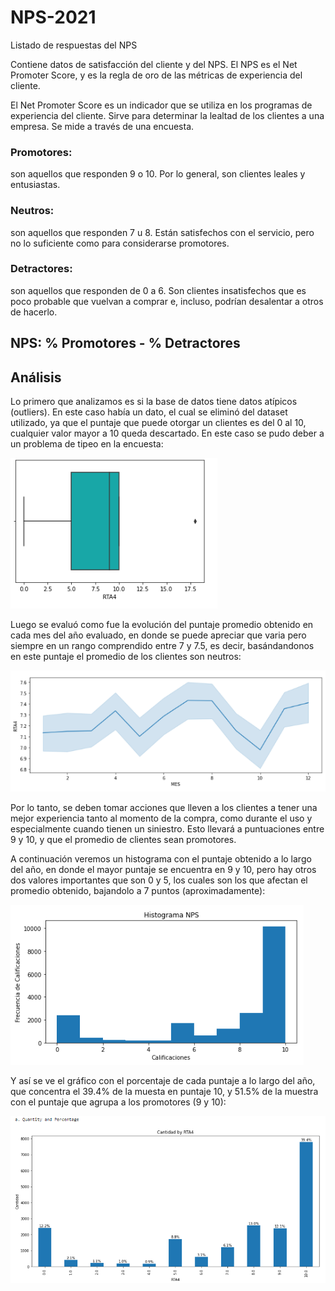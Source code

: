 # NPS-2021

Listado de respuestas del NPS

Contiene datos de satisfacción del cliente y del NPS. 
El NPS es el Net Promoter Score, y es la regla de oro de las métricas de experiencia del cliente.

El Net Promoter Score es un indicador que se utiliza en los programas de experiencia del cliente. Sirve para determinar la lealtad de los clientes a una empresa. Se mide a través de una encuesta.

### Promotores: 
son aquellos que responden 9 o 10. Por lo general, son clientes leales y entusiastas.

### Neutros: 
son aquellos que responden 7 u 8. Están satisfechos con el servicio, pero no lo suficiente como para considerarse promotores.

### Detractores: 
son aquellos que responden de 0 a 6. Son clientes insatisfechos que es poco probable que vuelvan a comprar e, incluso, podrían desalentar a otros de hacerlo.

## NPS: % Promotores - % Detractores

## Análisis

Lo primero que analizamos es si la base de datos tiene datos atípicos (outliers).  En este caso había un dato, el cual se eliminó del dataset utilizado, ya que el puntaje que puede otorgar un clientes es del 0 al 10, cualquier valor mayor a 10 queda descartado. En este caso se pudo deber a un problema de tipeo en la encuesta:

![Gráfico de llamada según el tipo de contacto](https://github.com/vittoriadelsignore/NPS-2021/blob/master/Outliers%20Rta4.png) 

Luego se evaluó como fue la evolución del puntaje promedio obtenido en cada mes del año evaluado, en donde se puede apreciar que varia pero siempre en un rango comprendido entre 7 y 7.5, es decir, basándandonos en este puntaje el promedio de los clientes son neutros:

![Gráfico de puntaje mensual](https://github.com/vittoriadelsignore/NPS-2021/blob/master/Puntaje%20NPS%20mensual.png)

Por lo tanto, se deben tomar acciones que lleven a los clientes a tener una mejor experiencia tanto al momento de la compra, como durante el uso y especialmente cuando tienen un siniestro. Esto llevará a puntuaciones entre 9 y 10, y que el promedio de clientes sean promotores.

A continuación veremos un histograma con el puntaje obtenido a lo largo del año, en donde el mayor puntaje se encuentra en 9 y 10, pero hay otros dos valores importantes que son 0 y 5, los cuales son los que afectan el promedio obtenido, bajandolo a 7 puntos (aproximadamente):

![Gráfico de puntaje mensual](https://github.com/vittoriadelsignore/NPS-2021/blob/master/Histograma%20NPS.png)

Y así se ve el gráfico con el porcentaje de cada puntaje a lo largo del año, que concentra el 39.4% de la muesta en puntaje 10, y 51.5% de la muestra con el puntaje que agrupa a los promotores (9 y 10):

![Gráfico de puntaje mensual](https://github.com/vittoriadelsignore/NPS-2021/blob/master/Calificaci%C3%B3n.png)

